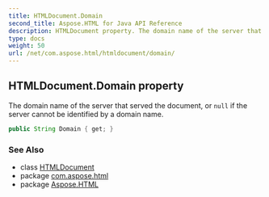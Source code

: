 ```yaml
---
title: HTMLDocument.Domain
second_title: Aspose.HTML for Java API Reference
description: HTMLDocument property. The domain name of the server that served the document or null if the server cannot be identified by a domain name
type: docs
weight: 50
url: /net/com.aspose.html/htmldocument/domain/
---
```

## HTMLDocument.Domain property

The domain name of the server that served the document, or `null` if the server cannot be identified by a domain name.

```java
public String Domain { get; }
```

### See Also

* class [HTMLDocument](../)
* package [com.aspose.html](../../htmldocument/)
* package [Aspose.HTML](../../../)
